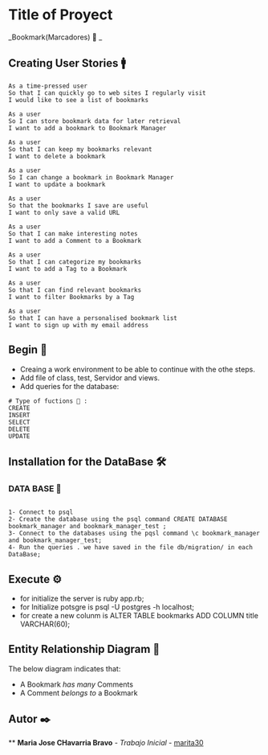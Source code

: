 # Title of Proyect
_Bookmark(Marcadores) 📑 _
## Creating User Stories 🚹
```
As a time-pressed user
So that I can quickly go to web sites I regularly visit
I would like to see a list of bookmarks

As a user
So I can store bookmark data for later retrieval
I want to add a bookmark to Bookmark Manager

As a user
So that I can keep my bookmarks relevant
I want to delete a bookmark

As a user
So I can change a bookmark in Bookmark Manager
I want to update a bookmark

As a user
So that the bookmarks I save are useful
I want to only save a valid URL

As a user
So that I can make interesting notes
I want to add a Comment to a Bookmark

As a user
So that I can categorize my bookmarks
I want to add a Tag to a Bookmark

As a user
So that I can find relevant bookmarks
I want to filter Bookmarks by a Tag

As a user
So that I can have a personalised bookmark list
I want to sign up with my email address
```
## Begin 🔧
* Creaing a work environment to be able to continue with the othe steps.
* Add file of class, test, Servidor and views.
* Add queries for the database:
```
# Type of fuctions 📁 :
CREATE 
INSERT
SELECT
DELETE
UPDATE
```
## Installation for the DataBase 🛠️
### DATA BASE 🏣
```

1- Connect to psql
2- Create the database using the psql command CREATE DATABASE bookmark_manager and bookmark_manager_test ;
3- Connect to the databases using the pqsl command \c bookmark_manager and bookmark_manager_test;
4- Run the queries . we have saved in the file db/migration/ in each DataBase;
```
## Execute ⚙️
* for initialize the server is ruby app.rb;
* for Initialize potsgre is psql -U postgres -h localhost;
* for create a new colunm is  ALTER TABLE bookmarks ADD COLUMN title VARCHAR(60);

## Entity Relationship Diagram 📌
The below diagram indicates that:
- A Bookmark *has many* Comments
- A Comment *belongs to* a Bookmark

## Autor  ✒️
** **Maria Jose CHavarria Bravo** - *Trabajo Inicial* - [marita30](https://github.com/marita30/bookmark)
